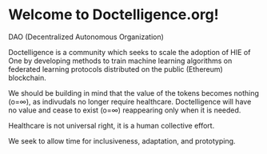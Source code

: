 # Welcome to Doctelligence.org!

DAO (Decentralized Autonomous Organization)

Doctelligence is a community which seeks to scale the adoption of HIE of One by developing methods to train machine learning algorithms on federated learning protocols distributed on the public (Ethereum) blockchain.

We should be building in mind that the value of the tokens becomes nothing (o=∞), as indivudals no longer require healthcare.
Doctelligence will have no value and cease to exist (o=∞) reappearing only when it is needed. 

Healthcare is not universal right, it is a human collective effort. 

We seek to allow time for inclusiveness, adaptation, and prototyping. 
